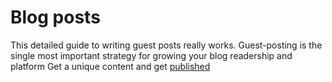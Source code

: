 # Blog posts
This detailed guide to writing guest posts really works.
Guest-posting is the single most important strategy for growing your blog readership and platform
Get a unique content and get [published](https://iguestblog.com/kjbekkelund/writings/tree/master/published)


